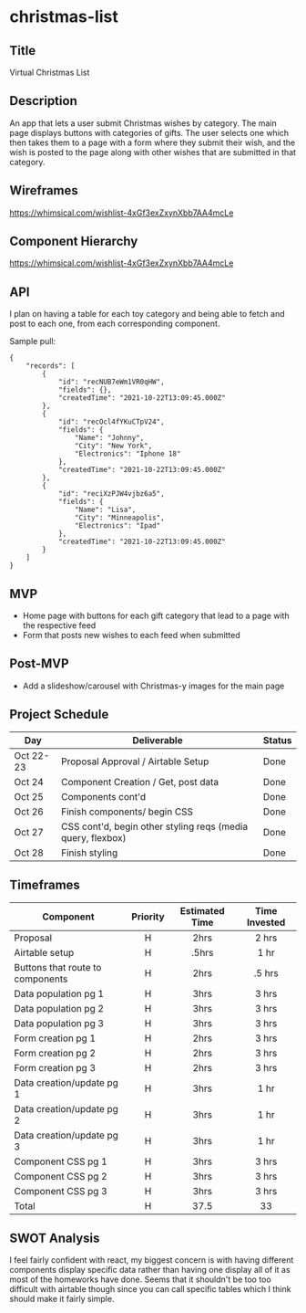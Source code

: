 # christmas-list

## Title 
Virtual Christmas List

## Description 
An app that lets a user submit Christmas wishes by category. The main page displays buttons with categories of gifts. The user selects one which then takes them to a page with a form where they submit their wish, and the wish is posted to the page along with other wishes that are submitted in that category.

## Wireframes
 https://whimsical.com/wishlist-4xGf3exZxynXbb7AA4mcLe

## Component Hierarchy
https://whimsical.com/wishlist-4xGf3exZxynXbb7AA4mcLe

## API
 I plan on having a table for each toy category and being able to fetch and post to each one, from each corresponding component.


Sample pull:

```
{
    "records": [
        {
            "id": "recNUB7eWm1VR0qHW",
            "fields": {},
            "createdTime": "2021-10-22T13:09:45.000Z"
        },
        {
            "id": "recOcl4fYKuCTpV24",
            "fields": {
                "Name": "Johnny",
                "City": "New York",
                "Electronics": "Iphone 18"
            },
            "createdTime": "2021-10-22T13:09:45.000Z"
        },
        {
            "id": "reciXzPJW4vjbz6a5",
            "fields": {
                "Name": "Lisa",
                "City": "Minneapolis",
                "Electronics": "Ipad"
            },
            "createdTime": "2021-10-22T13:09:45.000Z"
        }
    ]
}
```


## MVP
- Home page with buttons for each gift category that lead to a page with the respective feed
- Form that posts new wishes to each feed when submitted


## Post-MVP

- Add a slideshow/carousel with Christmas-y images for the main page


## Project Schedule

| Day      | Deliverable                                | Status   |
| -------- | ------------------------------------------ | -------- |
| Oct 22-23 | Proposal Approval / Airtable Setup         | Done |
| Oct 24   | Component Creation / Get, post data | Done |
| Oct 25   | Components cont'd            | Done |
| Oct 26   | Finish components/ begin CSS               |Done |
| Oct 27   | CSS cont'd, begin other styling reqs (media query, flexbox)                              | Done |
| Oct 28   |           Finish styling                    | Done |



## Timeframes

| Component                 | Priority | Estimated Time | Time Invested |
| ------------------------- | :------: | :------------: | :-----------: |
| Proposal                  |    H     |      2hrs      |     2 hrs      |
| Airtable setup            |    H     |     .5hrs      |      1 hr      |
| Buttons that route to components           |    H     |      2hrs      |      .5 hrs      |
| Data population pg 1      |    H     |      3hrs      |     3 hrs      |
| Data population pg 2      |    H     |      3hrs      |      3 hrs     |
| Data population pg 3      |    H     |      3hrs      |     3 hrs      |
| Form creation pg 1        |    H     |      2hrs      |     3 hrs      |
| Form creation pg 2        |    H     |      2hrs      |     3 hrs      |
| Form creation pg 3        |    H     |      2hrs      |     3 hrs      |
| Data creation/update pg 1 |    H     |      3hrs      |     1 hr      |
| Data creation/update pg 2 |    H     |      3hrs      |     1 hr       |
| Data creation/update pg 3 |    H     |      3hrs      |      1 hr      |
| Component CSS pg 1        |    H     |      3hrs      |      3 hrs     |
| Component CSS pg 2        |    H     |      3hrs      |    3 hrs       |
| Component CSS pg 3        |    H     |      3hrs      |     3 hrs     |
| Total                     |    H     |    37.5    |     33     |





## SWOT Analysis 
I feel fairly confident with react, my biggest concern is with having different components display specific data rather than having one display all of it as most of the homeworks have done. Seems that it shouldn't be too too difficult with airtable though since you can call specific tables which I think should make it fairly simple.
